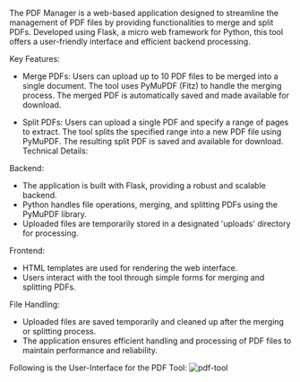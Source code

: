 The PDF Manager is a web-based application designed to streamline the management of PDF files by providing functionalities to merge and split PDFs. Developed using Flask, a micro web framework for Python, this tool offers a user-friendly interface and efficient backend processing.

Key Features:

- Merge PDFs:
Users can upload up to 10 PDF files to be merged into a single document.
The tool uses PyMuPDF (Fitz) to handle the merging process.
The merged PDF is automatically saved and made available for download.

- Split PDFs:
Users can upload a single PDF and specify a range of pages to extract.
The tool splits the specified range into a new PDF file using PyMuPDF.
The resulting split PDF is saved and available for download.
Technical Details:

Backend:
- The application is built with Flask, providing a robust and scalable backend.
- Python handles file operations, merging, and splitting PDFs using the PyMuPDF library.
- Uploaded files are temporarily stored in a designated 'uploads' directory for processing.

Frontend:
- HTML templates are used for rendering the web interface.
- Users interact with the tool through simple forms for merging and splitting PDFs.
  
File Handling:
- Uploaded files are saved temporarily and cleaned up after the merging or splitting process.
- The application ensures efficient handling and processing of PDF files to maintain performance and reliability.



Following is the User-Interface for the PDF Tool:
![pdf-tool](https://github.com/praptipriyaph/pdf-tool/assets/131396397/811a26bb-cf3f-4a83-80a9-4934c35ec5a0)
